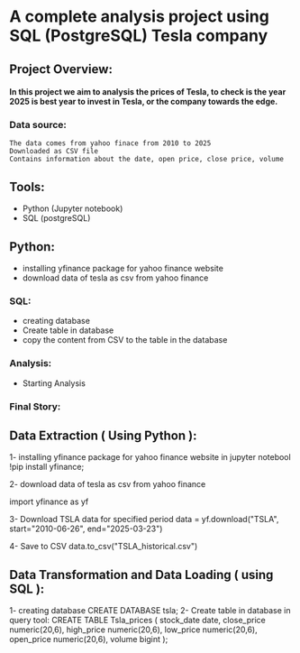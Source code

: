 # A complete analysis project using SQL (PostgreSQL) Tesla company
## Project Overview:
  #### In this project we aim to analysis the prices of Tesla, to check is the year 2025 is best year to invest in Tesla, or the company towards the edge.

### Data source:
    The data comes from yahoo finace from 2010 to 2025
    Downloaded as CSV file
    Contains information about the date, open price, close price, volume
  
## Tools:
- Python (Jupyter notebook)
- SQL (postgreSQL)
## Python:
  - installing yfinance package for yahoo finance website
  - download data of tesla as csv from yahoo finance
### SQL:
  - creating database
  - Create table in database 
  - copy the content from CSV to the table in the database
### Analysis:
  - Starting Analysis
### Final Story: 
## Data Extraction ( Using Python ):
1- installing yfinance package for yahoo finance website
in jupyter notebool
!pip install yfinance;

2- download data of tesla as csv from yahoo finance

import yfinance as yf

3- Download TSLA data for  specified period
data = yf.download("TSLA", start="2010-06-26", end="2025-03-23")

4- Save to CSV
data.to_csv("TSLA_historical.csv")
## Data Transformation and Data Loading ( using SQL ):
 1- creating database
CREATE DATABASE tsla;
2- Create table in database 
in query tool:
CREATE TABLE Tsla_prices
(
stock_date date,
close_price numeric(20,6),
high_price numeric(20,6),
low_price numeric(20,6),
open_price numeric(20,6),
volume bigint
);
  

  
